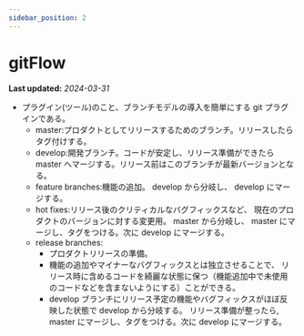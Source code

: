 ```yaml
---
sidebar_position: 2
---
```


# gitFlow

**Last updated:** _2024-03-31_

- プラグイン(ツール)のこと、ブランチモデルの導入を簡単にする git プラグインである。
  - master:プロダクトとしてリリースするためのブランチ。リリースしたらタグ付けする。
  - develop:開発ブランチ。コードが安定し、リリース準備ができたら master へマージする。リリース前はこのブランチが最新バージョンとなる。
  - feature branches:機能の追加。 develop から分岐し、 develop にマージする。
  - hot fixes:リリース後のクリティカルなバグフィックスなど、 現在のプロダクトのバージョンに対する変更用。 master から分岐し、 master にマージし、タグをつける。次に develop にマージする。
  - release branches:
    - プロダクトリリースの準備。
    - 機能の追加やマイナーなバグフィックスとは独立させることで、 リリース時に含めるコードを綺麗な状態に保つ（機能追加中で未使用のコードなどを含まないようにする）ことができる。
    - develop ブランチにリリース予定の機能やバグフィックスがほぼ反映した状態で develop から分岐する。 リリース準備が整ったら, master にマージし、タグをつける。次に develop にマージする。
